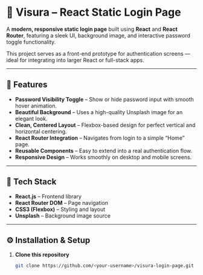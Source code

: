 # 🧠 Visura – React Static Login Page

A **modern, responsive static login page** built using **React** and **React Router**, featuring a sleek UI, background image, and interactive password toggle functionality.  

This project serves as a front-end prototype for authentication screens — ideal for integrating into larger React or full-stack apps.

---

## 🚀 Features

-  **Password Visibility Toggle** – Show or hide password input with smooth hover animation.  
-  **Beautiful Background** – Uses a high-quality Unsplash image for an elegant look.  
-  **Clean, Centered Layout** – Flexbox-based design for perfect vertical and horizontal centering.  
-  **React Router Integration** – Navigates from login to a simple “Home” page.  
-  **Reusable Components** – Easy to extend into a real authentication flow.  
-  **Responsive Design** – Works smoothly on desktop and mobile screens.

---

## 🧰 Tech Stack

- **React.js** – Frontend library  
- **React Router DOM** – Page navigation  
- **CSS3 (Flexbox)** – Styling and layout  
- **Unsplash** – Background image source  

---

## ⚙️ Installation & Setup

1. **Clone this repository**
   ```bash
   git clone https://github.com/<your-username>/visura-login-page.git
